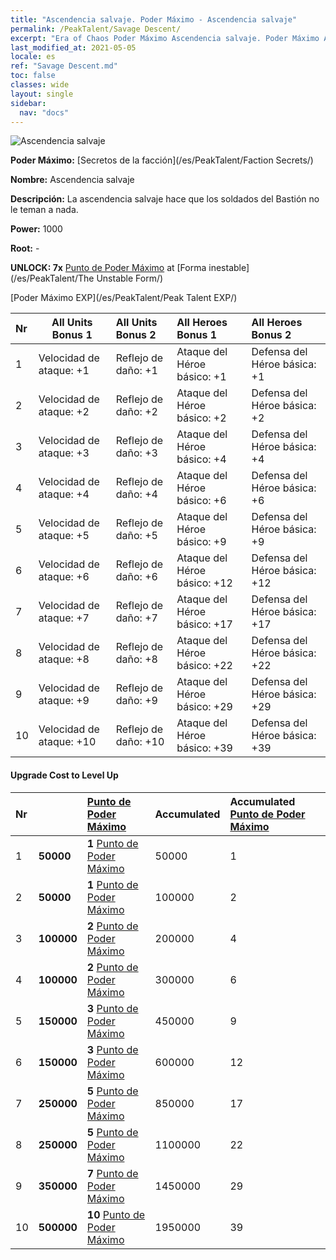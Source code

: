 ```yaml
---
title: "Ascendencia salvaje. Poder Máximo - Ascendencia salvaje"
permalink: /PeakTalent/Savage Descent/
excerpt: "Era of Chaos Poder Máximo Ascendencia salvaje. Poder Máximo Ascendencia salvaje. Ascendencia salvaje"
last_modified_at: 2021-05-05
locale: es
ref: "Savage Descent.md"
toc: false
classes: wide
layout: single
sidebar:
  nav: "docs"
---
```


  ![Ascendencia salvaje](/images/pt/talent_3003.png)

  **Poder Máximo:** [Secretos de la facción](/es/PeakTalent/Faction Secrets/)

  **Nombre:** Ascendencia salvaje

  **Descripción:** La ascendencia salvaje hace que los soldados del Bastión no le teman a nada.

  **Power:** 1000

  **Root:** -

  **UNLOCK: 7x** [Punto de Poder Máximo](/ItemsES/con_934/) at [Forma inestable](/es/PeakTalent/The Unstable Form/)

  [Poder Máximo EXP](/es/PeakTalent/Peak Talent EXP/)

  | Nr | All Units Bonus 1 | All Units Bonus 2 | All Heroes Bonus 1 | All Heroes Bonus 2 |
  |:---|--------------|:-------------|:-------------|:-------------|
  | 1 | Velocidad de ataque: +1 | Reflejo de daño: +1 | Ataque del Héroe básico: +1 | Defensa del Héroe básica: +1 |
  | 2 | Velocidad de ataque: +2 | Reflejo de daño: +2 | Ataque del Héroe básico: +2 | Defensa del Héroe básica: +2 |
  | 3 | Velocidad de ataque: +3 | Reflejo de daño: +3 | Ataque del Héroe básico: +4 | Defensa del Héroe básica: +4 |
  | 4 | Velocidad de ataque: +4 | Reflejo de daño: +4 | Ataque del Héroe básico: +6 | Defensa del Héroe básica: +6 |
  | 5 | Velocidad de ataque: +5 | Reflejo de daño: +5 | Ataque del Héroe básico: +9 | Defensa del Héroe básica: +9 |
  | 6 | Velocidad de ataque: +6 | Reflejo de daño: +6 | Ataque del Héroe básico: +12 | Defensa del Héroe básica: +12 |
  | 7 | Velocidad de ataque: +7 | Reflejo de daño: +7 | Ataque del Héroe básico: +17 | Defensa del Héroe básica: +17 |
  | 8 | Velocidad de ataque: +8 | Reflejo de daño: +8 | Ataque del Héroe básico: +22 | Defensa del Héroe básica: +22 |
  | 9 | Velocidad de ataque: +9 | Reflejo de daño: +9 | Ataque del Héroe básico: +29 | Defensa del Héroe básica: +29 |
  | 10 | Velocidad de ataque: +10 | Reflejo de daño: +10 | Ataque del Héroe básico: +39 | Defensa del Héroe básica: +39 |


#### Upgrade Cost to Level Up

  | Nr | <i class="fas fa-coins"/> | [Punto de Poder Máximo](/ItemsES/con_934/) | Accumulated <i class="fas fa-coins"/> | Accumulated [Punto de Poder Máximo](/ItemsES/con_934/) |
  |:---|--------------|:-------------|:-------------|:-------------|
  | 1 | **50000** | **1** [Punto de Poder Máximo](/ItemsES/con_934/) | 50000 | 1 |
  | 2 | **50000** | **1** [Punto de Poder Máximo](/ItemsES/con_934/) | 100000 | 2 |
  | 3 | **100000** | **2** [Punto de Poder Máximo](/ItemsES/con_934/) | 200000 | 4 |
  | 4 | **100000** | **2** [Punto de Poder Máximo](/ItemsES/con_934/) | 300000 | 6 |
  | 5 | **150000** | **3** [Punto de Poder Máximo](/ItemsES/con_934/) | 450000 | 9 |
  | 6 | **150000** | **3** [Punto de Poder Máximo](/ItemsES/con_934/) | 600000 | 12 |
  | 7 | **250000** | **5** [Punto de Poder Máximo](/ItemsES/con_934/) | 850000 | 17 |
  | 8 | **250000** | **5** [Punto de Poder Máximo](/ItemsES/con_934/) | 1100000 | 22 |
  | 9 | **350000** | **7** [Punto de Poder Máximo](/ItemsES/con_934/) | 1450000 | 29 |
  | 10 | **500000** | **10** [Punto de Poder Máximo](/ItemsES/con_934/) | 1950000 | 39 |

